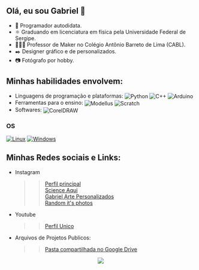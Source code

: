## Olá, eu sou Gabriel 👋
- 🌱 Programador autodidata.
- ⚛️ Graduando em licenciatura em física pela Universidade Federal de Sergipe.
- 👨🏻‍🏫 Professor de Maker no Colégio Antônio Barreto de Lima (CABL).
- ✒️ Designer gráfico e de personalizados.
- 📷 Fotógrafo por hobby.

## Minhas habilidades envolvem:
- Linguagens de programação e plataformas:
    <div style="display: inline-block">
        <img align="center" alt="Python" src="https://img.shields.io/badge/Python-3776AB?style=for-the-badge&logo=python&logoColor=white"/>
        <img align="center" alt="C++" src="https://img.shields.io/badge/C%2B%2B-00599C?style=for-the-badge&logo=c%2B%2B&logoColor=red"/>
        <img align="center" alt="Arduino" src="https://img.shields.io/badge/Arduino-00979D?style=for-the-badge&logo=arduino&logoColor=white"/>
    </div>
- Ferramentas para o ensino:
    <div style="display: inline-block">
        <img align="center" alt="Modellus" src="https://i.imgur.com/DfCFNu1.jpg"/>
        <img align="center" alt="Scratch" src="https://i.imgur.com/u0bQ2W9.jpg"/>
    </div>
- Softwares:
    <div style="display: inline-block">
        <img align="center" alt="CorelDRAW" src="https://i.imgur.com/chtbPpk.jpg"/>
        <!--<img align="center" alt="Sketchup" src="https://i.imgur.com/j91FVRE.jpg"/>-->
    </div>
<!--<a href="https://www.instagram.com/gabriel_j.santos_/" target="_blank"><img src="https://i.imgur.com/tXSoThF.png" alt="Instagram" width="40" height="40"/></a> -->
### OS
[![Linux](https://img.shields.io/badge/linux-black?style=for-the-badge&logo=Linux)](https://github.com/gabrieljsantos/)
[![Windows](https://img.shields.io/badge/Windows-black?style=for-the-badge&logo=Windows)](https://github.com/gabrieljsantos/)
## Minhas Redes sociais e Links:
- Instagram
    >> [Perfil principal ](https://www.instagram.com/gabriel_j.santos_) <br/>
    >> [Science Aqui](https://www.instagram.com/science_aqui) <br/>
    >> [Gabriel Arte Personalizados](https://www.instagram.com/gabriel_arte_personalizados) <br/>
    >> [Random it's photos](https://www.instagram.com/random_its_photos) <br/>
- Youtube
    >> [Perfil Unico](https://www.youtube.com/channel/UCOcZ8gG-m8HPl694-vbe5nQ) <br/>
- Arquivos de Projetos Publicos:
    >> [Pasta compartilhada no Google Drive](https://drive.google.com/drive/folders/1bxT3k2MdrBuJUGibxx55kll2b39F4q_J?usp=sharing/) <br/>
<p align="center">
  <a href="https://github.com/wervlad">
    <img src="https://komarev.com/ghpvc/?username=wervlad&color=blue&style=flat)" />
  </a>
</p>
